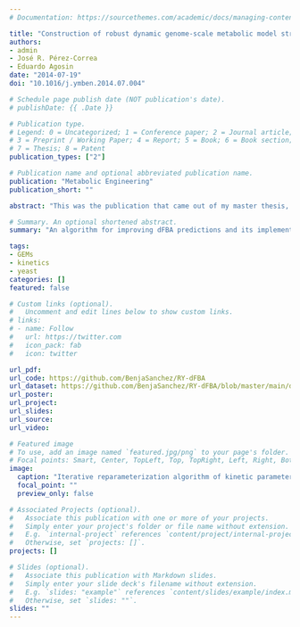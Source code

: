 ```yaml
---
# Documentation: https://sourcethemes.com/academic/docs/managing-content/

title: "Construction of robust dynamic genome-scale metabolic model structures of Saccharomyces cerevisiae through iterative re-parameterization"
authors:
- admin
- José R. Pérez-Correa
- Eduardo Agosin
date: "2014-07-19"
doi: "10.1016/j.ymben.2014.07.004"

# Schedule page publish date (NOT publication's date).
# publishDate: {{ .Date }}

# Publication type.
# Legend: 0 = Uncategorized; 1 = Conference paper; 2 = Journal article;
# 3 = Preprint / Working Paper; 4 = Report; 5 = Book; 6 = Book section;
# 7 = Thesis; 8 = Patent
publication_types: ["2"]

# Publication name and optional abbreviated publication name.
publication: "Metabolic Engineering"
publication_short: ""

abstract: "This was the publication that came out of my master thesis, and my first ever published paper. In it we present an algorithm for finding the best combination of kinetic parameters in a dynamic flux balance analysis (dFBA) model, and its implementation for _S. cerevisiae_ (RY-dFBA). We show that by following the algorithm we can get simple models (with only 5-6 parameters to estimate) that are easy to tune and predict well across different experimental conditions. We also show that consumption/production kinetics are the most relevant parameters to look into when calibrating these models."

# Summary. An optional shortened abstract.
summary: "An algorithm for improving dFBA predictions and its implementation in yeast."

tags:
- GEMs
- kinetics
- yeast
categories: []
featured: false

# Custom links (optional).
#   Uncomment and edit lines below to show custom links.
# links:
# - name: Follow
#   url: https://twitter.com
#   icon_pack: fab
#   icon: twitter

url_pdf:
url_code: https://github.com/BenjaSanchez/RY-dFBA
url_dataset: https://github.com/BenjaSanchez/RY-dFBA/blob/master/main/data/DATA.xls
url_poster:
url_project:
url_slides:
url_source:
url_video:

# Featured image
# To use, add an image named `featured.jpg/png` to your page's folder.
# Focal points: Smart, Center, TopLeft, Top, TopRight, Left, Right, BottomLeft, Bottom, BottomRight.
image:
  caption: "Iterative reparameterization algorithm of kinetic parameters. Adapted from the original publication: https://www.doi.org/10.1016/j.ymben.2014.07.004"
  focal_point: ""
  preview_only: false

# Associated Projects (optional).
#   Associate this publication with one or more of your projects.
#   Simply enter your project's folder or file name without extension.
#   E.g. `internal-project` references `content/project/internal-project/index.md`.
#   Otherwise, set `projects: []`.
projects: []

# Slides (optional).
#   Associate this publication with Markdown slides.
#   Simply enter your slide deck's filename without extension.
#   E.g. `slides: "example"` references `content/slides/example/index.md`.
#   Otherwise, set `slides: ""`.
slides: ""
---
```

